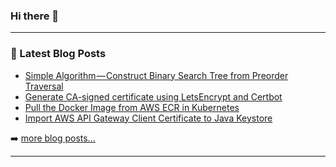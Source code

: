 ### Hi there 👋


---

### 📕 Latest Blog Posts

<!-- BLOG-POST-LIST:START -->
- [Simple Algorithm — Construct Binary Search Tree from Preorder Traversal](https://medium.com/@danieltse/simple-algorithm-construct-binary-search-tree-from-preorder-traversal-d7de1e2a34fe)
- [Generate CA-signed certificate using LetsEncrypt and Certbot](https://medium.com/@danieltse/generate-ca-signed-certificate-using-letsencrypt-and-certbot-b6be295812b7)
- [Pull the Docker Image from AWS ECR in Kubernetes](https://medium.com/@danieltse/pull-the-docker-image-from-aws-ecr-in-kubernetes-dc7280d74904)
- [Import AWS API Gateway Client Certificate to Java Keystore](https://medium.com/@danieltse/import-aws-api-gateway-client-certificate-to-java-keystore-b9449c5b7f7d)
<!-- BLOG-POST-LIST:END -->

➡️ [more blog posts...](https://codestackr.com)

---

<!--
**dtkmn/dtkmn** is a ✨ _special_ ✨ repository because its `README.md` (this file) appears on your GitHub profile.

Here are some ideas to get you started:

- 🔭 I’m currently working on ...
- 🌱 I’m currently learning ...
- 👯 I’m looking to collaborate on ...
- 🤔 I’m looking for help with ...
- 💬 Ask me about ...
- 📫 How to reach me: ...
- 😄 Pronouns: ...
- ⚡ Fun fact: ...
-->
